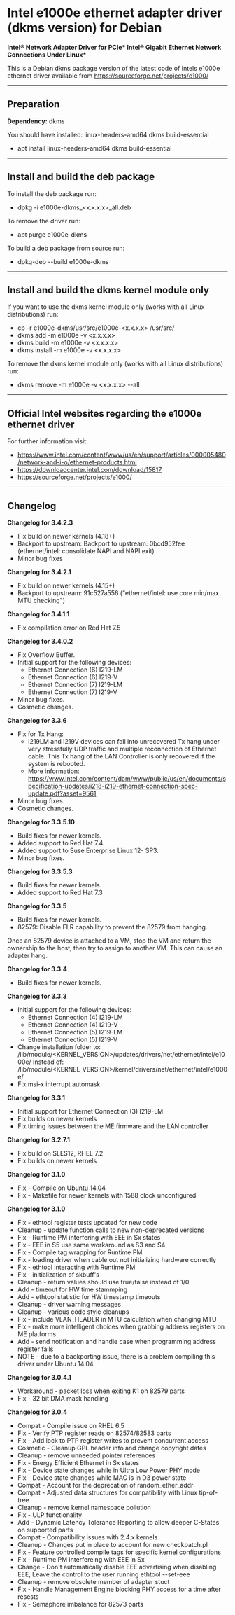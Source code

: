 # Intel e1000e ethernet adapter driver (dkms version) for Debian

__Intel® Network Adapter Driver for PCIe* Intel® Gigabit Ethernet Network Connections Under Linux*__

This is a Debian dkms package version of the latest code of Intels e1000e ethernet driver available from https://sourceforge.net/projects/e1000/

---

## Preparation
**Dependency:** dkms

You should have installed: linux-headers-amd64 dkms build-essential
* apt install linux-headers-amd64 dkms build-essential

---

## Install and build the deb package

To install the deb package run:
* dpkg -i e1000e-dkms_<x.x.x.x>_all.deb

To remove the driver run:
* apt purge e1000e-dkms

To build a deb package from source run:
* dpkg-deb --build e1000e-dkms

---

## Install and build the dkms kernel module only

If you want to use the dkms kernel module only (works with all Linux distributions) run:
* cp -r e1000e-dkms/usr/src/e1000e-<x.x.x.x> /usr/src/
* dkms add -m e1000e -v <x.x.x.x>
* dkms build -m e1000e -v <x.x.x.x>
* dkms install -m e1000e -v <x.x.x.x>

To remove the dkms kernel module only (works with all Linux distributions) run:
* dkms remove -m e1000e -v <x.x.x.x> --all

---

## Official Intel websites regarding the e1000e ethernet driver

For further information visit:
* https://www.intel.com/content/www/us/en/support/articles/000005480/network-and-i-o/ethernet-products.html
* https://downloadcenter.intel.com/download/15817
* https://sourceforge.net/projects/e1000/

---

## Changelog

**Changelog for 3.4.2.3**
* Fix build on newer kernels (4.18+)
* Backport to upstream: Backport to upstream: 0bcd952fee (ethernet/intel: consolidate NAPI and NAPI exit)
* Minor bug fixes

**Changelog for 3.4.2.1**
* Fix build on newer kernels (4.15+)
* Backport to upstream: 91c527a556 ("ethernet/intel: use core min/max MTU checking")

**Changelog for 3.4.1.1**
* Fix compilation error on Red Hat 7.5

**Changelog for 3.4.0.2**
* Fix Overflow Buffer.
* Initial support for the following devices:
  * Ethernet Connection (6) I219-LM
  * Ethernet Connection (6) I219-V
  * Ethernet Connection (7) I219-LM
  * Ethernet Connection (7) I219-V  
* Minor bug fixes.
* Cosmetic changes.

**Changelog for 3.3.6**
* Fix for Tx Hang:
  * I219LM and I219V devices can fall into unrecovered Tx hang under very stressfully UDP traffic and multiple reconnection of Ethernet cable. This Tx hang of the LAN Controller is only recovered if the system is rebooted.
  * More information: https://www.intel.com/content/dam/www/public/us/en/documents/specification-updates/i218-i219-ethernet-connection-spec-update.pdf?asset=9561
* Minor bug fixes.
* Cosmetic changes.

**Changelog for 3.3.5.10**
* Build fixes for newer kernels.
* Added support to Red Hat 7.4.
* Added support to Suse Enterprise Linux 12- SP3.
* Minor bug fixes.

**Changelog for 3.3.5.3**
* Build fixes for newer kernels.
* Added support to Red Hat 7.3

**Changelog for 3.3.5**
* Build fixes for newer kernels.
* 82579: Disable FLR capability to prevent the 82579 from hanging.

Once an 82579 device is attached to a VM, stop the VM and return the ownership to the host, then try to assign to another VM. This can cause an adapter hang.

**Changelog for 3.3.4**
* Build fixes for newer kernels.

**Changelog for 3.3.3**
* Initial support for the following devices:
  * Ethernet Connection (4) I219-LM
  * Ethernet Connection (4) I219-V
  * Ethernet Connection (5) I219-LM
  * Ethernet Connection (5) I219-V
* Change installation folder to: /lib/module/<KERNEL_VERSION>/updates/drivers/net/ethernet/intel/e1000e/ Instead of: /lib/module/<KERNEL_VERSION>/kernel/drivers/net/ethernet/intel/e1000e/
* Fix msi-x interrupt automask

**Changelog for 3.3.1**
* Initial support for Ethernet Connection (3) I219-LM
* Fix builds on newer kernels
* Fix timing issues between the ME firmware and the LAN controller

**Changelog for 3.2.7.1**
* Fix build on SLES12, RHEL 7.2
* Fix builds on newer kernels

**Changelog for 3.1.0**
* Fix - Compile on Ubuntu 14.04
* Fix - Makefile for newer kernels with 1588 clock unconfigured

**Changelog for 3.1.0**
* Fix - ethtool register tests updated for new code
* Cleanup - update function calls to new non-deprecated versions
* Fix - Runtime PM interfering with EEE in Sx states
* Fix - EEE in S5 use same workaround as S3 and S4
* Fix - Compile tag wrapping for Runtime PM
* Fix - loading driver when cable out not initializing hardware correctly
* Fix - ethtool interacting with Runtime PM
* Fix - initialization of skbuff's
* Cleanup - return values should use true/false instead of 1/0
* Add - timeout for HW time stammping
* Add - ethtool statistic for HW timestamp timeouts
* Cleanup - driver warning messages
* Cleanup - various code style cleanups
* Fix - include VLAN_HEADER in MTU calculation when changing MTU
* Fix - make more intelligent choices when grabbing address registers on ME platforms
* Add - send notification and handle case when programming address register fails
* NOTE - due to a backporting issue, there is a problem compiling this driver
	under Ubuntu 14.04.

**Changelog for 3.0.4.1**
* Workaround - packet loss when exiting K1 on 82579 parts
* Fix - 32 bit DMA mask handling

**Changelog for 3.0.4**
* Compat - Compile issue on RHEL 6.5
* Fix - Verify PTP register reads on 82574/82583 parts
* Fix - Add lock to PTP register writes to prevent concurrent access
* Cosmetic - Cleanup GPL header info and change copyright dates
* Cleanup - remove unneeded pointer references
* Fix - Energy Efficient Ethernet in Sx states
* Fix - Device state changes while in Ultra Low Power PHY mode
* Fix - Device state changes while MAC is in D3 power state
* Compat - Account for the deprecation of random_ether_addr
* Compat - Adjusted data structures for compatibility with Linux tip-of-tree
* Cleanup - remove kernel namespace pollution
* Fix - ULP functionality
* Add - Dynamic Latency Tolerance Reporting to allow deeper C-States on supported parts
* Compat - Compatibility issues with 2.4.x kernels
* Cleanup - Changes put in place to account for new checkpatch.pl
* Fix - Feature controlled compile tags for specific kernel configurations
* Fix - Runtime PM interfereing with EEE in Sx
* Change - Don't automatically disable EEE advertising when disabling EEE, Leave the control to the user running ethtool --set-eee
* Cleanup - remove obsolete member of adapter stuct
* Fix - Handle Management Engine blocking PHY access for a time after resests
* Fix - Semaphore imbalance for 82573 parts
